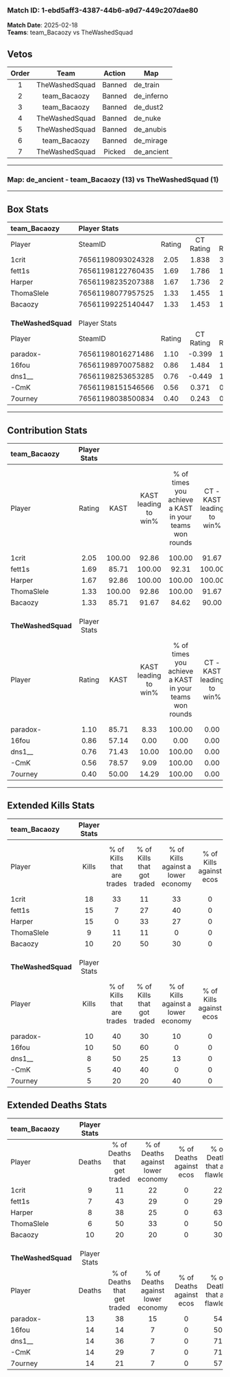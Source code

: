 ### Match ID: 1-ebd5aff3-4387-44b6-a9d7-449c207dae80  
**Match Date**: 2025-02-18  
**Teams**: team_Bacaozy vs TheWashedSquad  

## Vetos  

| Order | Team | Action | Map |
| :---: | :--: | :----: | --- |
| 1 | TheWashedSquad | Banned | de_train |
| 2 | team_Bacaozy | Banned | de_inferno |
| 3 | team_Bacaozy | Banned | de_dust2 |
| 4 | TheWashedSquad | Banned | de_nuke |
| 5 | TheWashedSquad | Banned | de_anubis |
| 6 | team_Bacaozy | Banned | de_mirage |
| 7 | TheWashedSquad | Picked | de_ancient |

---  

### **Map**: de_ancient - team_Bacaozy (13) vs TheWashedSquad (1)  
---  

## Box Stats  

| **team_Bacaozy**   | Player Stats      |        |           |          |        |       |       |         |        |      |     |
| :- | :- | :-: | :-: | :-: | :-: | :-: | :-: | :-: | :-: | :-: | :-: |
| Player             | SteamID           | Rating | CT Rating | T Rating |  KAST  |  ADR  | Kills | Assists | Deaths | K/D  | HS% |
| 1crit              | 76561198093024328 |  2.05  |   1.838   |  3.605   | 100.00 | 139.1 |  18   |    6    |   9    | 2.00 | 50  |
| fett1s             | 76561198122760435 |  1.69  |   1.786   |  1.941   | 85.71  | 99.6  |  15   |    4    |   7    | 2.14 |  6  |
| Harper             | 76561198235207388 |  1.67  |   1.736   |  2.102   | 92.86  | 88.4  |  15   |    4    |   8    | 1.88 | 33  |
| ThomaSlele         | 76561198077957525 |  1.33  |   1.455   |  1.384   | 100.00 | 61.9  |   9   |    2    |   6    | 1.50 | 55  |
| Bacaozy            | 76561199225140447 |  1.33  |   1.453   |  1.235   | 85.71  | 105.7 |  10   |    9    |   10   | 1.00 | 40  |
|                    |                   |        |           |          |        |       |       |         |        |      |     |
|                    |                   |        |           |          |        |       |       |         |        |      |     |
|                    |                   |        |           |          |        |       |       |         |        |      |     |
| **TheWashedSquad** | Player Stats      |        |           |          |        |       |       |         |        |      |     |
| Player             | SteamID           | Rating | CT Rating | T Rating |  KAST  |  ADR  | Kills | Assists | Deaths | K/D  | HS% |
| paradox-           | 76561198016271486 |  1.10  |  -0.399   |  1.577   | 85.71  | 84.2  |  10   |    3    |   13   | 0.77 | 70  |
| 16fou              | 76561198970075882 |  0.86  |   1.484   |  1.046   | 57.14  | 89.1  |  10   |    1    |   14   | 0.71 | 30  |
| dns1__             | 76561198253653285 |  0.76  |  -0.449   |  1.188   | 71.43  | 64.3  |   8   |    2    |   14   | 0.57 | 75  |
| -CmK               | 76561198151546566 |  0.56  |   0.371   |  0.924   | 78.57  | 39.2  |   5   |    4    |   14   | 0.36 | 40  |
| 7ourney            | 76561198038500834 |  0.40  |   0.243   |  0.557   | 50.00  | 55.9  |   5   |    2    |   14   | 0.36 | 80  |
---  

## Contribution Stats  

| **team_Bacaozy**   | Player Stats |        |                      |                                                        |                           |                                                             |                          |                                                            |
| :- | :-: | :-: | :-: | :-: | :-: | :-: | :-: | :-: |
| Player             |    Rating    |  KAST  | KAST leading to win% | % of times you achieve a KAST in your teams won rounds | CT - KAST leading to win% | CT - % of times you achieve a KAST in your teams won rounds | T - KAST leading to win% | T - % of times you achieve a KAST in your teams won rounds |
| 1crit              |     2.05     | 100.00 |        92.86         |                         100.00                         |           91.67           |                           100.00                            |          100.00          |                           100.00                           |
| fett1s             |     1.69     | 85.71  |        100.00        |                         92.31                          |          100.00           |                            90.91                            |          100.00          |                           100.00                           |
| Harper             |     1.67     | 92.86  |        100.00        |                         100.00                         |          100.00           |                           100.00                            |          100.00          |                           100.00                           |
| ThomaSlele         |     1.33     | 100.00 |        92.86         |                         100.00                         |           91.67           |                           100.00                            |          100.00          |                           100.00                           |
| Bacaozy            |     1.33     | 85.71  |        91.67         |                         84.62                          |           90.00           |                            81.82                            |          100.00          |                           100.00                           |
|                    |              |        |                      |                                                        |                           |                                                             |                          |                                                            |
|                    |              |        |                      |                                                        |                           |                                                             |                          |                                                            |
|                    |              |        |                      |                                                        |                           |                                                             |                          |                                                            |
| **TheWashedSquad** | Player Stats |        |                      |                                                        |                           |                                                             |                          |                                                            |
| Player             |    Rating    |  KAST  | KAST leading to win% | % of times you achieve a KAST in your teams won rounds | CT - KAST leading to win% | CT - % of times you achieve a KAST in your teams won rounds | T - KAST leading to win% | T - % of times you achieve a KAST in your teams won rounds |
| paradox-           |     1.10     | 85.71  |         8.33         |                         100.00                         |           0.00            |                            0.00                             |           8.33           |                           100.00                           |
| 16fou              |     0.86     | 57.14  |         0.00         |                          0.00                          |           0.00            |                            0.00                             |           0.00           |                            0.00                            |
| dns1__             |     0.76     | 71.43  |        10.00         |                         100.00                         |           0.00            |                            0.00                             |          10.00           |                           100.00                           |
| -CmK               |     0.56     | 78.57  |         9.09         |                         100.00                         |           0.00            |                            0.00                             |          10.00           |                           100.00                           |
| 7ourney            |     0.40     | 50.00  |        14.29         |                         100.00                         |           0.00            |                            0.00                             |          16.67           |                           100.00                           |
---  

## Extended Kills Stats  

| **team_Bacaozy**   | Player Stats |                            |                            |                                    |                         |                              |                                 |                                       |                    |           |
| :- | :-: | :-: | :-: | :-: | :-: | :-: | :-: | :-: | :-: | :-: |
| Player             |    Kills     | % of Kills that are trades | % of Kills that got traded | % of Kills against a lower economy | % of Kills against ecos | % of Kills that are flawless | % of Kills that are close duels | % of Kills that are assisted by flash | Pistol Round Kills | AWP Kills |
| 1crit              |      18      |             33             |             11             |                 33                 |            0            |              72              |                6                |                   6                   |         3          |     0     |
| fett1s             |      15      |             7              |             27             |                 40                 |            0            |              40              |                7                |                   7                   |         1          |     0     |
| Harper             |      15      |             0              |             33             |                 27                 |            0            |              60              |                7                |                   7                   |         1          |     0     |
| ThomaSlele         |      9       |             11             |             11             |                 0                  |            0            |              67              |               11                |                   0                   |         2          |     0     |
| Bacaozy            |      10      |             20             |             50             |                 30                 |            0            |              60              |               10                |                  20                   |         3          |     0     |
|                    |              |                            |                            |                                    |                         |                              |                                 |                                       |                    |           |
|                    |              |                            |                            |                                    |                         |                              |                                 |                                       |                    |           |
|                    |              |                            |                            |                                    |                         |                              |                                 |                                       |                    |           |
| **TheWashedSquad** | Player Stats |                            |                            |                                    |                         |                              |                                 |                                       |                    |           |
| Player             |    Kills     | % of Kills that are trades | % of Kills that got traded | % of Kills against a lower economy | % of Kills against ecos | % of Kills that are flawless | % of Kills that are close duels | % of Kills that are assisted by flash | Pistol Round Kills | AWP Kills |
| paradox-           |      10      |             40             |             30             |                 10                 |            0            |              50              |                0                |                  10                   |         1          |     0     |
| 16fou              |      10      |             50             |             60             |                 0                  |            0            |              70              |               20                |                   0                   |         1          |     0     |
| dns1__             |      8       |             50             |             25             |                 13                 |            0            |              25              |               25                |                   0                   |         0          |     0     |
| -CmK               |      5       |             40             |             40             |                 0                  |            0            |              60              |                0                |                   0                   |         2          |     0     |
| 7ourney            |      5       |             20             |             20             |                 40                 |            0            |              0               |               20                |                  20                   |         0          |     0     |
## Extended Deaths Stats  

| **team_Bacaozy**   | Player Stats |                             |                                   |                          |                               |                            |                           |               |
| :- | :-: | :-: | :-: | :-: | :-: | :-: | :-: | :-: |
| Player             |    Deaths    | % of Deaths that get traded | % of Deaths against lower economy | % of Deaths against ecos | % of Deaths that are flawless | % of Deaths that are close | % of Deaths while blinded | Deaths to AWP |
| 1crit              |      9       |             11              |                22                 |            0             |              22               |             33             |            11             |       0       |
| fett1s             |      7       |             43              |                29                 |            0             |              29               |             0              |            14             |       0       |
| Harper             |      8       |             38              |                25                 |            0             |              63               |             13             |             0             |       0       |
| ThomaSlele         |      6       |             50              |                33                 |            0             |              50               |             0              |             0             |       0       |
| Bacaozy            |      10      |             20              |                20                 |            0             |              30               |             10             |             0             |       0       |
|                    |              |                             |                                   |                          |                               |                            |                           |               |
|                    |              |                             |                                   |                          |                               |                            |                           |               |
|                    |              |                             |                                   |                          |                               |                            |                           |               |
| **TheWashedSquad** | Player Stats |                             |                                   |                          |                               |                            |                           |               |
| Player             |    Deaths    | % of Deaths that get traded | % of Deaths against lower economy | % of Deaths against ecos | % of Deaths that are flawless | % of Deaths that are close | % of Deaths while blinded | Deaths to AWP |
| paradox-           |      13      |             38              |                15                 |            0             |              54               |             8              |             8             |       0       |
| 16fou              |      14      |             14              |                 7                 |            0             |              50               |             14             |             0             |       0       |
| dns1__             |      14      |             36              |                 7                 |            0             |              71               |             0              |            14             |       0       |
| -CmK               |      14      |             29              |                 7                 |            0             |              71               |             0              |            14             |       0       |
| 7ourney            |      14      |             21              |                 7                 |            0             |              57               |             14             |             0             |       0       |
